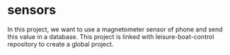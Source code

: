 # sensors

In this project, we want to use a magnetometer sensor of phone and send this value in a database. This project is linked with leisure-boat-control repository to create a global project.


